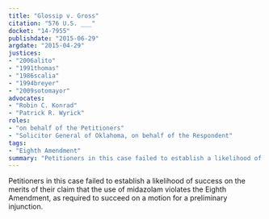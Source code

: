 ```yaml
---
title: "Glossip v. Gross"
citation: "576 U.S. ___"
docket: "14-7955"
publishdate: "2015-06-29"
argdate: "2015-04-29"
justices:
- "2006alito"
- "1991thomas"
- "1986scalia"
- "1994breyer"
- "2009sotomayor"
advocates:
- "Robin C. Konrad"
- "Patrick R. Wyrick"
roles:
- "on behalf of the Petitioners"
- "Solicitor General of Oklahoma, on behalf of the Respondent"
tags:
- "Eighth Amendment"
summary: "Petitioners in this case failed to establish a likelihood of success on the merits of their claim that the use of midazolam violates the Eighth Amendment, as required to succeed on a motion for a preliminary injunction."
---
```

Petitioners in this case failed to establish a likelihood of success on the merits of their claim that the use of midazolam violates the Eighth Amendment, as required to succeed on a motion for a preliminary injunction.

